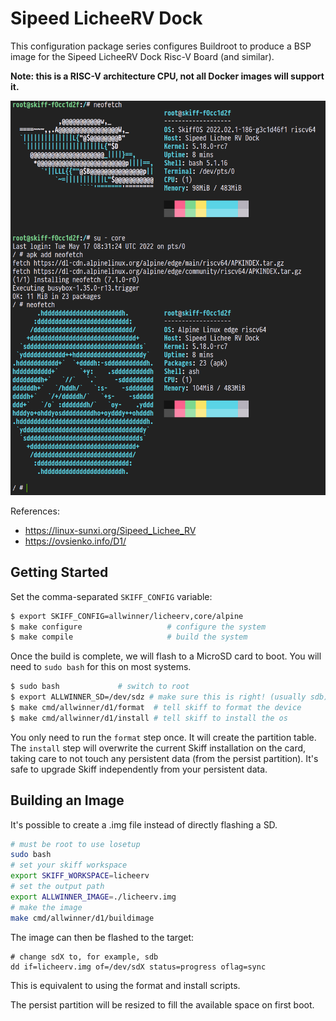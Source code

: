 # Sipeed LicheeRV Dock

This configuration package series configures Buildroot to produce a BSP image for the
Sipeed LicheeRV Dock Risc-V Board (and similar).

**Note: this is a RISC-V architecture CPU, not all Docker images will support it.**

![](../../../resources/images/licheerv-screenshot.png)

References:

 - https://linux-sunxi.org/Sipeed_Lichee_RV
 - https://ovsienko.info/D1/

## Getting Started

Set the comma-separated `SKIFF_CONFIG` variable:

```sh
$ export SKIFF_CONFIG=allwinner/licheerv,core/alpine
$ make configure                   # configure the system
$ make compile                     # build the system
```

Once the build is complete, we will flash to a MicroSD card to boot. You will
need to `sudo bash` for this on most systems.

```sh
$ sudo bash             # switch to root
$ export ALLWINNER_SD=/dev/sdz # make sure this is right! (usually sdb)
$ make cmd/allwinner/d1/format  # tell skiff to format the device
$ make cmd/allwinner/d1/install # tell skiff to install the os
```

You only need to run the `format` step once. It will create the partition table.
The `install` step will overwrite the current Skiff installation on the card,
taking care to not touch any persistent data (from the persist partition). It's
safe to upgrade Skiff independently from your persistent data.
 
## Building an Image

It's possible to create a .img file instead of directly flashing a SD.

```sh
# must be root to use losetup
sudo bash
# set your skiff workspace
export SKIFF_WORKSPACE=licheerv
# set the output path
export ALLWINNER_IMAGE=./licheerv.img
# make the image
make cmd/allwinner/d1/buildimage
```

The image can then be flashed to the target:

```
# change sdX to, for example, sdb
dd if=licheerv.img of=/dev/sdX status=progress oflag=sync
```

This is equivalent to using the format and install scripts.

The persist partition will be resized to fill the available space on first boot.

